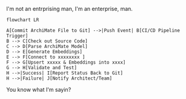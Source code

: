 I'm not an entrprising man, I'm an enterprise, man.

```mermaid
flowchart LR

A[Commit ArchiMate File to Git] -->|Push Event| B[CI/CD Pipeline Trigger]
B --> C[Check out Source Code]
C --> D[Parse ArchiMate Model]
D --> E[Generate Embeddings]
E --> F[Connect to xxxxxxxx ]
F --> G[Upsert xxxxx & Embeddings into xxxx]
G --> H[Validate and Test]
H -->|Success| I[Report Status Back to Git]
H -->|Failure| J[Notify Architect/Team]

```

You know what I'm sayin?
